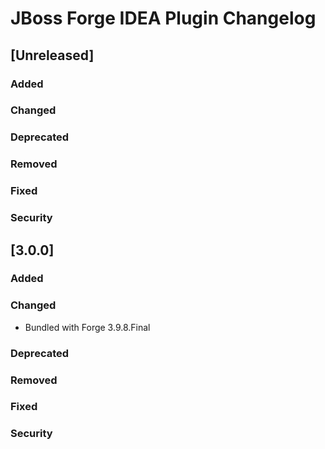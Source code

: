 <!-- Keep a Changelog guide -> https://keepachangelog.com -->

# JBoss Forge IDEA Plugin Changelog

## [Unreleased]
### Added

### Changed

### Deprecated

### Removed

### Fixed

### Security
## [3.0.0]
### Added

### Changed
- Bundled with Forge 3.9.8.Final

### Deprecated

### Removed

### Fixed

### Security
